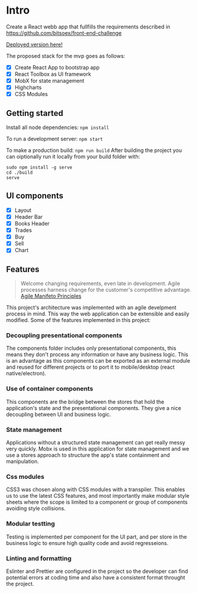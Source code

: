 # Intro

Create a React webb app that fullfills the requirements described in https://github.com/bitsoex/front-end-challenge

[Deployed version here!](https://nostalgic-montalcini-99ffb4.netlify.com/)

The proposed stack for the mvp goes as follows:

* [x] Create React App to bootstrap app
* [x] React Toolbox as UI framework
* [x] MobX for state management
* [x] Highcharts
* [x] CSS Modules

## Getting started

Install all node dependencies: `npm install`

To run a development server: `npm start`

To make a production build: `npm run build`
After building the project you can oiptionally run it locally from your build folder with:

```
sudo npm install -g serve
cd ./build
serve
```

## UI components

* [x] Layout
* [x] Header Bar
* [x] Books Header
* [x] Trades
* [x] Buy
* [x] Sell
* [x] Chart

## Features

> Welcome changing requirements, even late in
> development. Agile processes harness change for
> the customer's competitive advantage.
> [Agile Manifeto Principles](http://agilemanifesto.org/principles.html)

This project's architecture was implemented with an agile develpment process in mind. This way the web application can be extensible and easily modified.
Some of the features implemented in this project:

### Decoupling presentational components

The components folder includes only presentational components, this means they don't process any information or have any business logic. This is an advantage as this components can be exported as an external module and reused for different projects or to port it to mobile/desktop (react native/electron).

### Use of container components

This components are the bridge between the stores that hold the application's state and the presentational components. They give a nice decoupling between UI and business logic.

### State management

Applications without a structured state management can get really messy very quickly. Mobx is used in this application for state management and we use a stores approach to structure the app's state containment and manipulation.

### Css modules

CSS3 was chosen along with CSS modules with a transpiler. This enables us to use the latest CSS features, and most importantly make modular style sheets where the scope is limited to a component or group of components avoiding style collisions.

### Modular testting

Testing is implemented per component for the UI part, and per store in the business logic to ensure high quality code and avoid regresseions.

### Linting and formatting

Eslinter and Prettier are configured in the project so the developer can find potential errors at coding time and also have a consistent format throught the project.
